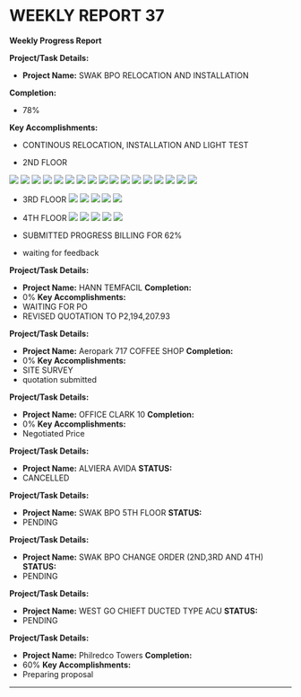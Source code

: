 # WEEKLY REPORT 37

**Weekly Progress Report**

**Project/Task Details:**
- **Project Name:** SWAK BPO RELOCATION AND INSTALLATION

**Completion:**
- 78%

**Key Accomplishments:**


- CONTINOUS RELOCATION, INSTALLATION AND LIGHT TEST 

- 2ND FLOOR

![](assets/2nd1111111111111111.jpg)
![](assets/2nd11111111111.jpg)
![](assets/2nd1111111111111.jpg)
![](assets/2nd111111111111111.jpg)
![](assets/2nd1111111.jpg)
![](assets/2nd111111111.jpg)
![](assets/2nd111.jpg)
![](assets/2nd11111.jpg)
![](assets/2nd1111111111.jpg)
![](assets/2nd111111111111.jpg)
![](assets/2nd11111111111111.jpg)
![](assets/2nd111111.jpg)
![](assets/2nd11111111.jpg)
![](assets/2nd11.jpg)
![](assets/2nd1111.jpg)
![](assets/2nd.jpg)
![](assets/2nd1.jpg)

- 3RD FLOOR
![](assets/3rd1.jpg)
![](assets/3rd11.jpg)
![](assets/3rd1111.jpg)
![](assets/3rd111.jpg)
![](assets/3rd.jpg)

- 4TH FLOOR
![](assets/4th111.jpg)
![](assets/4th11.jpg)
![](assets/4th1111.jpg)
![](assets/4th1.jpg)
![](assets/4th.jpg)


- SUBMITTED PROGRESS BILLING FOR 62%
- waiting for feedback

**Project/Task Details:**
- **Project Name:** HANN TEMFACIL
**Completion:**
- 0%
**Key Accomplishments:**
- WAITING FOR PO
- REVISED QUOTATION TO P2,194,207.93


**Project/Task Details:**
- **Project Name:** Aeropark 717 COFFEE SHOP
**Completion:**
- 0%
**Key Accomplishments:**
- SITE SURVEY
- quotation submitted


**Project/Task Details:**
- **Project Name:** OFFICE CLARK 10
**Completion:**
- 0%
**Key Accomplishments:**
- Negotiated Price 


**Project/Task Details:**
- **Project Name:** ALVIERA AVIDA
**STATUS:**
- CANCELLED

**Project/Task Details:**
- **Project Name:** SWAK BPO 5TH FLOOR
**STATUS:**
- PENDING

**Project/Task Details:**
- **Project Name:** SWAK BPO CHANGE ORDER (2ND,3RD AND 4TH)
**STATUS:**
- PENDING

**Project/Task Details:**
- **Project Name:** WEST GO CHIEFT DUCTED TYPE ACU
**STATUS:**
- PENDING


**Project/Task Details:**
- **Project Name:** Philredco Towers
**Completion:**
- 60%
**Key Accomplishments:**
- Preparing proposal
---
